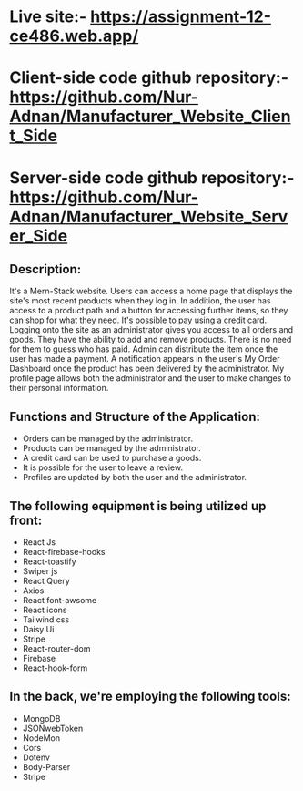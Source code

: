 # Live site:- https://assignment-12-ce486.web.app/
# Client-side code github repository:- https://github.com/Nur-Adnan/Manufacturer_Website_Client_Side
# Server-side code github repository:- https://github.com/Nur-Adnan/Manufacturer_Website_Server_Side

## Description:
It's a Mern-Stack website. Users can access a home page that displays the site's most recent products when they log in. In addition, the user has access to a product path and a button for accessing further items, so they can shop for what they need. It's possible to pay using a credit card. Logging onto the site as an administrator gives you access to all orders and goods. They have the ability to add and remove products. There is no need for them to guess who has paid. Admin can distribute the item once the user has made a payment. A notification appears in the user's My Order Dashboard once the product has been delivered by the administrator. My profile page allows both the administrator and the user to make changes to their personal information.

## Functions and Structure of the Application:

- Orders can be managed by the administrator.
- Products can be managed by the administrator.
- A credit card can be used to purchase a goods.
- It is possible for the user to leave a review.
- Profiles are updated by both the user and the administrator.

## The following equipment is being utilized up front:

- React Js
- React-firebase-hooks
- React-toastify
- Swiper js
- React Query
- Axios
- React font-awsome
- React icons
- Tailwind css
- Daisy Ui
- Stripe
- React-router-dom
- Firebase
- React-hook-form

## In the back, we're employing the following tools:
- MongoDB
- JSONwebToken
- NodeMon
- Cors
- Dotenv
- Body-Parser
- Stripe

